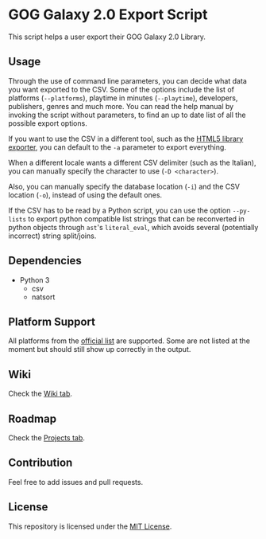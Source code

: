 # GOG Galaxy 2.0 Export Script

This script helps a user export their GOG Galaxy 2.0 Library.

## Usage

Through the use of command line parameters, you can decide what data you want exported to the CSV. Some of the options include the list of platforms (`--platforms`), playtime in minutes (`--playtime`), developers, publishers, genres and much more. You can read the help manual by invoking the script without parameters, to find an up to date list of all the possible export options.

If you want to use the CSV in a different tool, such as the [HTML5 library exporter](https://github.com/Varstahl/GOG-Galaxy-HTML5-exporter), you can default to the `-a` parameter to export everything.

When a different locale wants a different CSV delimiter (such as the Italian), you can manually specify the character to use (`-D <character>`).

Also, you can manually specify the database location (`-i`) and the CSV location (`-o`), instead of using the default ones.

If the CSV has to be read by a Python script, you can use the option `--py-lists` to export python compatible list strings that can be reconverted in python objects through `ast`'s `literal_eval`, which avoids several (potentially incorrect) string split/joins.

## Dependencies

- Python 3
  - csv
  - natsort

## Platform Support

All platforms from the [official list](https://github.com/gogcom/galaxy-integrations-python-api/blob/master/PLATFORM_IDs.md) are supported. Some are not listed at the moment but should still show up correctly in the output.

## Wiki

Check the [Wiki tab](https://github.com/AB1908/GOG-Galaxy-Export-Script/wiki).

## Roadmap 

Check the [Projects tab](https://github.com/AB1908/GOG-Galaxy-Export-Script/projects).

## Contribution

Feel free to add issues and pull requests.

## License

This repository is licensed under the [MIT License](https://github.com/AB1908/GOG-Galaxy-Export-Script/blob/master/LICENSE).
